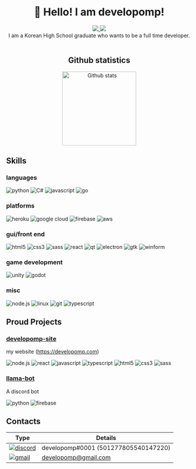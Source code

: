 <h1 align="center">👋 Hello! I am developomp!</h1>

<p align="center">
	<a href="https://developomp.com">
		<img src="https://img.shields.io/badge/my_blog-grey?style=for-the-badge" />
	</a>
	<a href="https://www.buymeacoffee.com/developomp">
		<img src="https://img.shields.io/badge/buy_me_a_coffee-yellow?style=for-the-badge" />
	</a>
	<br />
	I am a Korean High School graduate who wants to be a full time developer.<br />
    <br />
</p>

<h2  align="center"><b>Github statistics</b></h2>
<p align="center">
	<a href="https://github.com/anuraghazra/github-readme-stats#github-stats-card">
		<img alt="Github stats" src="https://github-readme-stats.vercel.app/api?username=developomp&show_icons=true&count_private=true&theme=dark" height="200"/>
	</a>
</p>

## Skills

<!-- https://github.com/simple-icons/simple-icons/blob/develop/slugs.md -->

### **languages**

![python](https://img.shields.io/badge/python-1171AE?style=for-the-badge&logo=python&logoColor=white)
![C#](https://img.shields.io/badge/C%23-350064?style=for-the-badge&logo=c-sharp&logoColor=white)
![javascript](https://img.shields.io/badge/JavaScript-F7DF1E?style=for-the-badge&logo=javascript&logoColor=black)
![go](https://img.shields.io/badge/go-00A8CE?style=for-the-badge&logo=go&logoColor=white)

### **platforms**

![heroku](https://img.shields.io/badge/Heroku-550092?style=for-the-badge&logo=heroku&logoColor=white)
![google cloud](https://img.shields.io/badge/Google_Cloud-4285F4?style=for-the-badge&logo=google-cloud&logoColor=white)
![firebase](https://img.shields.io/badge/firebase-FAC207?style=for-the-badge&logo=firebase&logoColor=white)
![aws](https://img.shields.io/badge/aws-FF8300?style=for-the-badge&logo=amazonaws&logoColor=white)

### **gui/front end**

![html5](https://img.shields.io/badge/HTML5-E34F26?style=for-the-badge&logo=html5&logoColor=white)
![css3](https://img.shields.io/badge/CSS3-1255AA?style=for-the-badge&logo=css3&logoColor=white)
![sass](https://img.shields.io/badge/Sass-D93491?style=for-the-badge&logo=sass&logoColor=white)
![react](https://img.shields.io/badge/React-202020?style=for-the-badge&logo=react&logoColor=61DAFB)
![qt](https://img.shields.io/badge/qt-00D74C?style=for-the-badge&logo=qt&logoColor=white)
![electron](https://img.shields.io/badge/electron-292B37?style=for-the-badge&logo=electron&logoColor=78E5ED)
![gtk](https://img.shields.io/badge/gtk-6195C6?style=for-the-badge)
![winform](https://img.shields.io/badge/winform-004B7C?style=for-the-badge)

### **game development**

![unity](https://img.shields.io/badge/unity-black?style=for-the-badge&logo=unity&logoColor=white)
![godot](https://img.shields.io/badge/godot-2684B7?style=for-the-badge&logo=godotengine&logoColor=white)

### **misc**

![node.js](https://img.shields.io/badge/Node.js-303030?style=for-the-badge&logo=node.js&logoColor=white)
![linux](https://img.shields.io/badge/linux-1E1E1E?style=for-the-badge&logo=linux&logoColor=white)
![git](https://img.shields.io/badge/git-FE0022?style=for-the-badge&logo=git&logoColor=white)
![typescript](https://img.shields.io/badge/typescript-1D6BBE?style=for-the-badge&logo=typescript&logoColor=white)

## Proud Projects

### [developomp-site](https://github.com/developomp/developomp-site)

my website (https://developomp.com)

![node.js](https://img.shields.io/badge/Node.js-303030?style=for-the-badge&logo=node.js&logoColor=white)
![react](https://img.shields.io/badge/React-202020?style=for-the-badge&logo=react&logoColor=61DAFB)
![javascript](https://img.shields.io/badge/JavaScript-F7DF1E?style=for-the-badge&logo=javascript&logoColor=black)
![typescript](https://img.shields.io/badge/typescript-1D6BBE?style=for-the-badge&logo=typescript&logoColor=white)
![html5](https://img.shields.io/badge/HTML5-E34F26?style=for-the-badge&logo=html5&logoColor=white)
![css3](https://img.shields.io/badge/CSS3-1255AA?style=for-the-badge&logo=css3&logoColor=white)
![sass](https://img.shields.io/badge/Sass-D93491?style=for-the-badge&logo=sass&logoColor=white)

### [llama-bot](https://github.com/developomp/llama-bot)

A discord bot

![python](https://img.shields.io/badge/python-1171AE?style=for-the-badge&logo=python&logoColor=white)
![firebase](https://img.shields.io/badge/firebase-FAC207?style=for-the-badge&logo=firebase&logoColor=white)

## Contacts

| Type                                                                                                                            | Details                              |
| ------------------------------------------------------------------------------------------------------------------------------- | ------------------------------------ |
| [![discord](https://img.shields.io/badge/discord-5865F2?style=for-the-badge&logo=discord&logoColor=white)](https://discord.com) | developomp#0001 (501277805540147220) |
| [![gmail](https://img.shields.io/badge/gmail-FF0027?style=for-the-badge&logo=gmail&logoColor=white)](https://discord.com)       | developomp@gmail.com                 |
